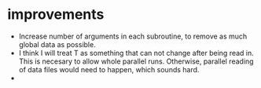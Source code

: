 

# improvements


- Increase number of arguments in each subroutine, to remove as much global data as possible.
- I think I will treat T as something that can not change after being read in. This is necesary to allow whole parallel runs. Otherwise, parallel reading of data files would need to happen, which sounds hard.
- 
